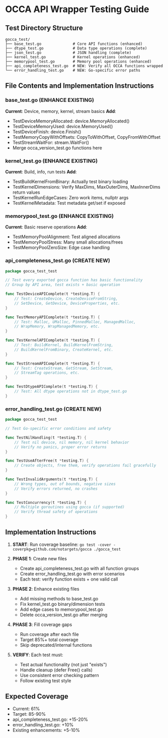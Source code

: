 # OCCA API Wrapper Testing Guide

## Test Directory Structure

```
gocca_test/
├── base_test.go              # Core API functions (enhanced)
├── dtype_test.go             # Data type operations (complete)
├── json_test.go              # JSON handling (complete)
├── kernel_test.go            # Kernel operations (enhanced)
├── memorypool_test.go        # Memory pool operations (enhanced)
├── api_completeness_test.go  # NEW: Verify all OCCA functions wrapped
└── error_handling_test.go    # NEW: Go-specific error paths
```

## File Contents and Implementation Instructions

### base_test.go (ENHANCE EXISTING)
**Current**: Device, memory, kernel, stream basics
**Add**:
- TestDeviceMemoryAllocated: device.MemoryAllocated()
- TestDeviceMemoryUsed: device.MemoryUsed()
- TestDeviceFinish: device.Finish()
- TestMemoryCopyWithOffsets: CopyToWithOffset, CopyFromWithOffset
- TestStreamWaitFor: stream.WaitFor()
- Merge occa_version_test.go functions here

### kernel_test.go (ENHANCE EXISTING)
**Current**: Build, info, run tests
**Add**:
- TestBuildKernelFromBinary: Actually test binary loading
- TestKernelDimensions: Verify MaxDims, MaxOuterDims, MaxInnerDims return values
- TestKernelRunEdgeCases: Zero work items, nullptr args
- TestKernelMetadata: Test metadata get/set if exposed

### memorypool_test.go (ENHANCE EXISTING)
**Current**: Basic reserve operations
**Add**:
- TestMemoryPoolAlignment: Test aligned allocations
- TestMemoryPoolStress: Many small allocations/frees
- TestMemoryPoolZeroSize: Edge case handling

### api_completeness_test.go (CREATE NEW)
```go
package gocca_test_test

// Test every exported gocca function has basic functionality
// Group by API area, test exists + basic operation

func TestDeviceAPIComplete(t *testing.T) {
    // Test: CreateDevice, CreateDeviceFromString, 
    // SetDevice, GetDevice, DeviceProperties, etc.
}

func TestMemoryAPIComplete(t *testing.T) {
    // Test: Malloc, UMalloc, PinnedMalloc, ManagedMalloc,
    // WrapMemory, WrapManagedMemory, etc.
}

func TestKernelAPIComplete(t *testing.T) {
    // Test: BuildKernel, BuildKernelFromString, 
    // BuildKernelFromBinary, CreateKernel, etc.
}

func TestStreamAPIComplete(t *testing.T) {
    // Test: CreateStream, GetStream, SetStream,
    // StreamTag operations, etc.
}

func TestDtypeAPIComplete(t *testing.T) {
    // Test: All dtype operations not in dtype_test.go
}
```

### error_handling_test.go (CREATE NEW)
```go
package gocca_test_test

// Test Go-specific error conditions and safety

func TestNilHandling(t *testing.T) {
    // Test nil device, nil memory, nil kernel behavior
    // Verify no panics, proper error returns
}

func TestUseAfterFree(t *testing.T) {
    // Create objects, free them, verify operations fail gracefully
}

func TestInvalidArguments(t *testing.T) {
    // Wrong types, out of bounds, negative sizes
    // Verify errors returned, no crashes
}

func TestConcurrency(t *testing.T) {
    // Multiple goroutines using gocca (if supported)
    // Verify thread safety of operations
}
```

## Implementation Instructions

1. **START**: Run coverage baseline: `go test -cover -coverpkg=github.com/notargets/gocca ./gocca_test`

2. **PHASE 1**: Create new files
    - Create api_completeness_test.go with all function groups
    - Create error_handling_test.go with error scenarios
    - Each test: verify function exists + one valid call

3. **PHASE 2**: Enhance existing files
    - Add missing methods to base_test.go
    - Fix kernel_test.go binary/dimension tests
    - Add edge cases to memorypool_test.go
    - Delete occa_version_test.go after merging

4. **PHASE 3**: Fill coverage gaps
    - Run coverage after each file
    - Target 85%+ total coverage
    - Skip deprecated/internal functions

5. **VERIFY**: Each test must:
    - Test actual functionality (not just "exists")
    - Handle cleanup (defer Free() calls)
    - Use consistent error checking pattern
    - Follow existing test style

## Expected Coverage
- Current: 61%
- Target: 85-90%
- api_completeness_test.go: +15-20%
- error_handling_test.go: +10%
- Existing enhancements: +5-10%